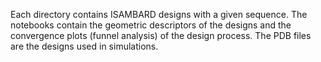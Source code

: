 Each directory contains ISAMBARD designs with a given sequence. The notebooks contain the geometric descriptors of the designs and the convergence plots (funnel analysis) of the design process. The PDB files are the designs used in simulations.
